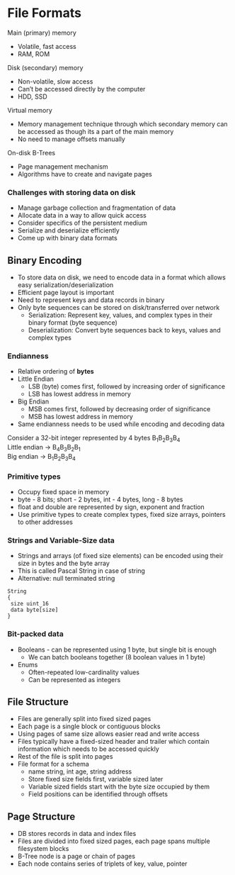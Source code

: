 # File Formats

Main (primary) memory
* Volatile, fast access
* RAM, ROM

Disk (secondary) memory
* Non-volatile, slow access
* Can’t be accessed directly by the computer
* HDD, SSD

Virtual memory
* Memory management technique through which secondary memory can be accessed as though its a part of the main memory
* No need to manage offsets manually

On-disk B-Trees
* Page management mechanism
* Algorithms have to create and navigate pages

### Challenges with storing data on disk
* Manage garbage collection and fragmentation of data
* Allocate data in a way to allow quick access
* Consider specifics of the persistent medium
* Serialize and deserialize efficiently
* Come up with binary data formats

## Binary Encoding
* To store data on disk, we need to encode data in a format which allows easy serialization/deserialization
* Efficient page layout is important
* Need to represent keys and data records in binary
* Only byte sequences can be stored on disk/transferred over network
  * Serialization: Represent key, values, and complex types in their binary format (byte sequence) 
  * Deserialization: Convert byte sequences back to keys, values and complex types

### Endianness
* Relative ordering of **bytes**
* Little Endian
  * LSB (byte) comes first, followed by increasing order of significance
  * LSB has lowest address in memory
* Big Endian
  * MSB comes first, followed by decreasing order of significance
  * MSB has lowest address in memory
* Same endianness needs to be used while encoding and decoding data

Consider a 32-bit integer represented by 4 bytes B<sub>1</sub>B<sub>2</sub>B<sub>3</sub>B<sub>4</sub>\
Little endian -> B<sub>4</sub>B<sub>3</sub>B<sub>2</sub>B<sub>1</sub>\
Big endian -> B<sub>1</sub>B<sub>2</sub>B<sub>3</sub>B<sub>4</sub>

### Primitive types
* Occupy fixed space in memory
* byte - 8 bits; short - 2 bytes, int - 4 bytes, long - 8 bytes
* float and double are represented by sign, exponent and fraction
* Use primitive types to create complex types, fixed size arrays, pointers to other addresses

### Strings and Variable-Size data
* Strings and arrays (of fixed size elements) can be encoded using their size in bytes and the byte array
* This is called Pascal String in case of string
* Alternative: null terminated string
```
String
{
 size uint_16
 data byte[size] 
}
```

### Bit-packed data
* Booleans - can be represented using 1 byte, but single bit is enough
  * We can batch booleans together (8 boolean values in 1 byte)
* Enums
  * Often-repeated low-cardinality values
  * Can be represented as integers

## File Structure
* Files are generally split into fixed sized pages
* Each page is a single block or contiguous blocks
* Using pages of same size allows easier read and write access
* Files typically have a fixed-sized header and trailer which contain information which needs to be accessed quickly
* Rest of the file is split into pages
* File format for a schema
  * name string, int age, string address
  * Store fixed size fields first, variable sized later
  * Variable sized fields start with the byte size occupied by them
  * Field positions can be identified through offsets

## Page Structure
* DB stores records in data and index files
* Files are divided into fixed sized pages, each page spans multiple filesystem blocks
* B-Tree node is a page or chain of pages
* Each node contains series of triplets of key, value, pointer
